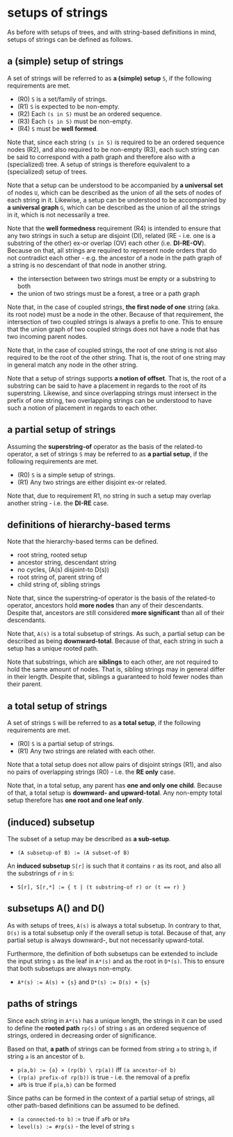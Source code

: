 
<!-- ======================================================================= -->
# setups of strings

As before with setups of trees, and with string-based definitions in mind,
setups of strings can be defined as follows.

<!-- ======================================================================= -->
## a (simple) setup of strings

A set of strings will be referred to as **a (simple) setup** `S`,
if the following requirements are met.

* (R0) `S` is a set/family of strings.
* (R1) `S` is expected to be non-empty.
* (R2) Each `(s in S)` must be an ordered sequence.
* (R3) Each `(s in S)` must be non-empty.
* (R4) `S` must be **well formed**.

Note that, since each string `(s in S)` is required to be an ordered sequence
nodes (R2), and also required to be non-empty (R3), each such string can be
said to correspond with a path graph and therefore also with a (specialized)
tree. A setup of strings is therefore equivalent to a (specialized) setup of
trees.

Note that a setup can be understood to be accompanied by **a universal set**
of nodes `U`, which can be described as the union of all the sets of nodes
of each string in it. Likewise, a setup can be understood to be accompanied
by **a universal graph** `G`, which can be described as the union of all the
strings in it, which is not necessarily a tree.

Note that the **well formedness** requirement (R4) is intended to ensure that
any two strings in such a setup are disjoint (DI), related (RE - i.e. one is
a substring of the other) ex-or overlap (OV) each other (i.e. **DI-RE-OV**).
Because on that, all strings are required to represent node orders that do
not contradict each other - e.g. the ancestor of a node in the path graph of
a string is no descendant of that node in another string.

* the intersection between two strings must be empty or a substring to both
* the union of two strings must be a forest, a tree or a path graph

Note that, in the case of coupled strings, **the first node of one** string
(aka. its root node) must be a node in the other. Because of that requirement,
the intersection of two coupled strings is always a prefix to one. This to
ensure that the union graph of two coupled strings does not have a node that
has two incoming parent nodes.

Note that, in the case of coupled strings, the root of one string is not also
required to be the root of the other string. That is, the root of one string
may in general match any node in the other string.

Note that a setup of strings supports **a notion of offset**. That is, the root
of a substring can be said to have a placement in regards to the root of its
superstring. Likewise, and since overlapping strings must intersect in the
prefix of one string, two overlapping strings can be understood to have such
a notion of placement in regards to each other.

<!-- ======================================================================= -->
## a partial setup of strings

Assuming the **superstring-of** operator as the basis of the related-to
operator, a set of strings `S` may be referred to as **a partial setup**,
if the following requirements are met.

* (R0) `S` is a simple setup of strings.
* (R1) Any two strings are either disjoint ex-or related.

Note that, due to requirement R1, no string in such a setup may overlap
another string - i.e. the **DI-RE** case.

<!-- ======================================================================= -->
## definitions of hierarchy-based terms

Note that the hierarchy-based terms can be defined.

* root string, rooted setup
* ancestor string, descendant string
* no cycles, (A(s) disjoint-to D(s))
* root string of, parent string of
* child string of, sibling strings

Note that, since the superstring-of operator is the basis of the related-to
operator, ancestors hold **more nodes** than any of their descendants. Despite
that, ancestors are still considered **more significant** than all of their
descendants.

Note that, `A(s)` is a total subsetup of strings. As such, a partial setup can
be described as being **downward-total**. Because of that, each string in such
a setup has a unique rooted path.

Note that substrings, which are **siblings** to each other, are not required
to hold the same amount of nodes. That is, sibling strings may in general
differ in their length. Despite that, siblings a guaranteed to hold fewer
nodes than their parent.

<!-- ======================================================================= -->
## a total setup of strings

A set of strings `S` will be referred to as **a total setup**,
if the following requirements are met.

* (R0) `S` is a partial setup of strings.
* (R1) Any two strings are related with each other.

Note that a total setup does not allow pairs of disjoint strings (R1),
and also no pairs of overlapping strings (R0) - i.e. the **RE only** case.

Note that, in a total setup, any parent has **one and only one child**. Because
of that, a total setup is **downward- and upward-total**. Any non-empty total
setup therefore has **one root and one leaf only**.

<!-- ======================================================================= -->
## (induced) subsetup

The subset of a setup may be described as **a sub-setup**.

* `(A subsetup-of B) := (A subset-of B)`

An **induced subsetup** `S[r]` is such that it contains `r` as its root,
and also all the substrings of `r` in `S`:

* `S[r], S[r,*] := { t | (t substring-of r) or (t == r) }`

<!-- ======================================================================= -->
## subsetups A() and D()

As with setups of trees, `A(s)` is always a total subsetup. In contrary to that,
`D(s)` is a total subsetup only if the overall setup is total. Because of that,
any partial setup is always downward-, but not necessarily upward-total.

Furthermore, the definition of both subsetups can be extended to include the
input string `s` as the leaf in `A*(s)` and as the root in `D*(s)`. This to
ensure that both subsetups are always non-empty.

* `A*(s) := A(s) + {s}` and `D*(s) := D(s) + {s}`

<!-- ======================================================================= -->
## paths of strings

Since each string in `A*(s)` has a unique length, the strings in it can be used
to define the **rooted path** `rp(s)` of string `s` as an ordered sequence of
strings, ordered in decreasing order of significance.

Based on that, **a path** of strings can be formed from string `a` to string
`b`, if string `a` is an ancestor of `b`.

* `p(a,b) := {a} × (rp(b) \ rp(a))` iff `(a ancestor-of b)`
* `(rp(a) prefix-of rp(b))` is true - i.e. the removal of a prefix
* `aPb` is true if `p(a,b)` can be formed

Since paths can be formed in the context of a partial setup of strings,
all other path-based definitions can be assumed to be defined.

* `(a connected-to b)` := true if `aPb` or `bPa`
* `level(s) := #rp(s)` - the level of string `s`
